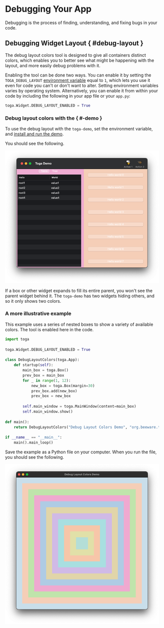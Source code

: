# Debugging Your App

Debugging is the process of finding, understanding, and fixing bugs in
your code.

## Debugging Widget Layout  { #debug-layout }

The debug layout colors tool is designed to give all containers distinct
colors, which enables you to better see what might be happening with the
layout, and more easily debug problems with it.

Enabling the tool can be done two ways. You can enable it by setting the
`TOGA_DEBUG_LAYOUT` [environment
variable](https://superuser.com/questions/284342/what-are-path-and-other-environment-variables-and-how-can-i-set-or-use-them)
equal to `1`, which lets you use it even for code you can't or don't
want to alter. Setting environment variables varies by operating system.
Alternatively, you can enable it from within your code by including the
following in your app file or your `app.py`:

```python
toga.Widget.DEBUG_LAYOUT_ENABLED = True
```

### Debug layout colors with the  { #-demo }

To use the debug layout with the `toga-demo`, set the environment
variable, and
[install and run the demo](../tutorial/get-started).

You should see the following.

![image](../images/toga-demo-debug-layout-enabled.png)

If a box or other widget expands to fill its entire parent, you won't
see the parent widget behind it. The `toga-demo` has two widgets hiding
others, and so it only shows two colors.

### A more illustrative example

This example uses a series of nested boxes to show a variety of
available colors. The tool is enabled here in the code.

```python
import toga

toga.Widget.DEBUG_LAYOUT_ENABLED = True

class DebugLayoutColors(toga.App):
    def startup(self):
        main_box = toga.Box()
        prev_box = main_box
        for _ in range(1, 12):
            new_box = toga.Box(margin=30)
            prev_box.add(new_box)
            prev_box = new_box

        self.main_window = toga.MainWindow(content=main_box)
        self.main_window.show()

def main():
    return DebugLayoutColors("Debug Layout Colors Demo", "org.beeware.toga.debug.layout")

if __name__ == "__main__":
    main().main_loop()
```

Save the example as a Python file on your computer. When you run the
file, you should see the following.

![image](../images/concentric-boxes-debug-layout-enabled.png)
